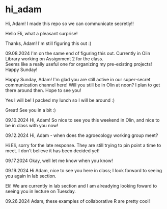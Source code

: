 # hi_adam

Hi, Adam! I made this repo so we can communicate secretly!!

Hello Eli, what a pleasant surprise!

Thanks, Adam! I'm still figuring this out :)

09.08.2024
I'm on the same end of figuring this out. Currently in Olin Library working on Assignment 2 for the class.  
Seems like a really useful one for organizing my pre-existing projects!
Happy Sunday!

Happy Sunday, Adam! I'm glad you are still active in our super-secret communication channel here!
Will you still be in Olin at noon? I plan to get there around then. Hope to see you!

Yes I will be! I packed my lunch so I will be around :)

Great! See you in a bit :)

09.10.2024
Hi, Adam! So nice to see you this weekend in Olin, and nice to be in class with you now!

09.12.2024
Hi, Adam - when does the agroecology working group meet?

Hi Eli, sorry for the late response.
They are still trying to pin point a time to meet.
I don't believe it has been decided yet!

09.17.2024
Okay, well let me know when you know!

09.19.2024
Hi Adam, nice to see you here in class; I look forward to seeing you again in lab section.

Eli! We are currently in lab section and I am alreadying looking foward to seeing you in lecture on Tuesday.

09.26.2024
Adam, these examples of collaborative R are pretty cool!